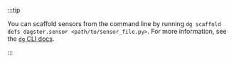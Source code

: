 :::tip

You can scaffold sensors from the command line by running `dg scaffold defs dagster.sensor <path/to/sensor_file.py>`. For more information, see the [`dg` CLI docs](/api/clis/dg-cli#dg-scaffold).

:::
